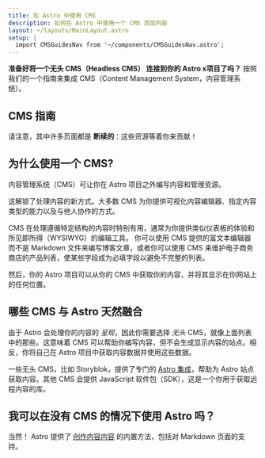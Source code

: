 ```yaml
---
title: 在 Astro 中使用 CMS
description: 如何在 Astro 中使用一个 CMS 添加内容
layout: ~/layouts/MainLayout.astro
setup: |
  import CMSGuidesNav from '~/components/CMSGuidesNav.astro';
---
```


**准备好将一个无头 CMS（Headless CMS） 连接到你的 Astro x项目了吗？** 按照我们的一个指南来集成 CMS（Content Management System，内容管理系统）。

## CMS 指南

<CMSGuidesNav />

请注意，其中许多页面都是 **断续的**：这些资源等着你来贡献！

## 为什么使用一个 CMS?

内容管理系统（CMS）可让你在 Astro 项目之外编写内容和管理资源。

这解锁了处理内容的新方式。大多数 CMS 为你提供可视化内容编辑器、指定内容类型的能力以及与他人协作的方式。

CMS 在处理遵循特定结构的内容时特别有用，通常为你提供类似仪表板的体验和所见即所得（WYSIWYG）的编辑工具。 你可以使用 CMS 提供的富文本编辑器而不是 Markdown 文件来编写博客文章，或者你可以使用 CMS 来维护电子商务商店的产品列表，使某些字段成为必填字段以避免不完整的列表。

然后，你的 Astro 项目可以从你的 CMS 中获取你的内容，并将其显示在你网站上的任何位置。

## 哪些 CMS 与 Astro 天然融合

由于 Astro 会处理你的内容的 _呈现_，因此你需要选择 _无头_ CMS，就像上面列表中的那些。这意味着 CMS 可以帮助你编写内容，但不会生成显示内容的站点。相反，你将自己在 Astro 项目中获取内容数据并使用这些数据。

一些无头 CMS，比如 Storyblok，提供了专门的 [Astro 集成](/zh-cn/guides/integrations-guide/)，帮助为 Astro 站点获取内容。其他 CMS 会提供 JavaScript 软件包（SDK），这是一个你用于获取远程内容的库。

## 我可以在没有 CMS 的情况下使用 Astro 吗？

当然！ Astro 提供了 [创作内容内容](/zh-cn/guides/content/) 的内置方法，包括对 Markdown 页面的支持。